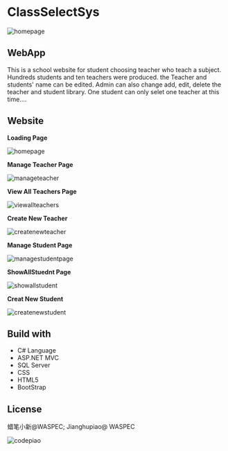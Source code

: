# ClassSelectSys
![homepage](https://user-images.githubusercontent.com/39571148/49629263-4ca04e00-f9ae-11e8-84e7-adc16d4b9635.png)
## WebApp
This is a school website for student choosing teacher who teach a subject. Hundreds students and ten teachers were produced. the Teacher
and students' name can be edited. Admin can also change add, edit, delete the teacher and student library. One student can only selet one teacher 
at this time....

## Website
**Loading Page**

![homepage](https://user-images.githubusercontent.com/39571148/49629263-4ca04e00-f9ae-11e8-84e7-adc16d4b9635.png)

**Manage Teacher Page**

![manageteacher](https://user-images.githubusercontent.com/39571148/49629265-4ca04e00-f9ae-11e8-9259-03a9ec20921e.png)

**View All Teachers Page**

![viewallteachers](https://user-images.githubusercontent.com/39571148/49629267-4ca04e00-f9ae-11e8-901f-05d67f757f90.png)

**Create New Teacher**

![createnewteacher](https://user-images.githubusercontent.com/39571148/49629262-4c07b780-f9ae-11e8-9047-8b66d3fdbd25.png)

**Manage Student Page**

![managestudentpage](https://user-images.githubusercontent.com/39571148/49629264-4ca04e00-f9ae-11e8-8541-f0f48dd59597.png)

**ShowAllStuednt Page**

![showallstudent](https://user-images.githubusercontent.com/39571148/49629266-4ca04e00-f9ae-11e8-88b8-8c8991df6e04.png)

**Creat New Student**

![createnewstudent](https://user-images.githubusercontent.com/39571148/49629261-4c07b780-f9ae-11e8-8210-d6c477b244fe.png)

## Build with
* C# Language
* ASP.NET MVC
* SQL Server
* CSS
* HTML5
* BootStrap


## License
蜡笔小新@WASPEC; Jianghupiao@ WASPEC

![codepiao](https://user-images.githubusercontent.com/39571148/49629268-4ca04e00-f9ae-11e8-9953-14460c9cfd10.jpg)
